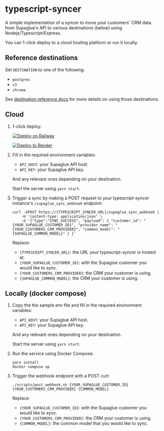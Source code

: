 # typescript-syncer

A simple implementation of a syncer to move your customers' CRM data from Supaglue's API to various destinations (below) using Nodejs/Typescript/Express.

You can 1-click deploy to a cloud hosting platform or run it locally.

## Reference destinations

Set `DESTINATION` to one of the following:
- `postgres`
- `s3`
- `chroma`

See [destination reference docs](/docs/destinations) for more details on using those destinations.

## Cloud

1. 1-click deploy:

    [![Deploy on Railway](https://railway.app/button.svg)](https://railway.app/new/template/IH6VTn?referralCode=_jOnzI)

    [![Deploy to Render](https://render.com/images/deploy-to-render-button.svg)](https://render.com/deploy?repo=https://github.com/supaglue-labs/typescript-syncer)

2. Fill in the required environment variables:

    - `API_HOST`: your Supaglue API host.
    - `API_KEY`: your Supaglue API key.

    And any relevant ones depending on your destination.

    Start the server using `yarn start`.

3. Trigger a sync by making a POST request to your typescript-syncer instance's `/supaglue_sync_webhook` endpoint:

    ```shell
    curl -XPOST https://{TYPESCRIPT_SYNCER_URL}/supaglue_sync_webhook \
        -H 'content-type: application/json' \
        -d '{"type":"SYNC_SUCCESS", "payload": { "customer_id": "{YOUR_SUPAGLUE_CUSTOMER_ID}", "provider_name": "{YOUR_CUSTOMERS_CRM_PROVIDER}", "common_model": "{SUPAGLUE_COMMON_MODEL}" } }'
    ```

    Replace:

    - `{TYPESCRIPT_SYNCER_URL}`: the URL your typescript-syncer is hosted at.
    - `{YOUR_SUPAGLUE_CUSTOMER_ID}`: with the Supaglue customer you would like to sync.
    - `{YOUR_CUSTOMERS_CRM_PROVIDER}`: the CRM your customer is using.
    - `{SUPAGLUE_COMMON_MODEL}`: the CRM your customer is using.

## Locally (docker compose)

1. Copy the the sample env file and fill in the required environment variables:

    - `API_HOST`: your Supaglue API host.
    - `API_KEY`: your Supaglue API key.

    And any relevant ones depending on your destination.

    Start the server using `yarn start`.

2. Run the service using Docker Compose:

    ```shell
    yarn install
    docker compose up
    ```

3. Trigger the webhook endpoint with a POST curl:

    ```shell
    ./scripts/post_webhook.sh {YOUR_SUPAGLUE_CUSTOMER_ID} {YOUR_CUSTOMERS_CRM_PROVIDER} {COMMON_MODEL}
    ```

    Replace:

    - `{YOUR_SUPAGLUE_CUSTOMER_ID}`: with the Supaglue customer you would like to sync.
    - `{YOUR_CUSTOMERS_CRM_PROVIDER}`: the CRM your customer is using.
    - `{COMMON_MODEL}`: the common model that you would like to sync.

